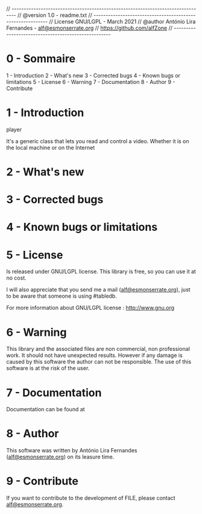 // -------------------------------------------------------------------------------- // @version 1.0 - readme.txt // -----------------------------------------------------------
// License GNU/LGPL - March 2021 // @author António Lira Fernandes - alf@esmonserrate.org // https://github.com/alfZone // ----------------------------------------------------

# 0 - Sommaire

1 - Introduction
2 - What's new
3 - Corrected bugs
4 - Known bugs or limitations
5 - License
6 - Warning
7 - Documentation
8 - Author
9 - Contribute


# 1 - Introduction

player

It's a generic class that lets you read and control a video. Whether it is on the local machine or on the Internet


# 2 - What's new
  
  
# 3 - Corrected bugs

# 4 - Known bugs or limitations


# 5 - License
Is released under GNU/LGPL license. This library is free, so you can use it at no cost.

I will also appreciate that you send me a mail (alf@esmonserrate.org), just to be aware that someone is using #tabledb.

For more information about GNU/LGPL license : http://www.gnu.org

# 6 - Warning
This library and the associated files are non commercial, non professional work. It should not have unexpected results. However if any damage is caused by this software the author can not be responsible. The use of this software is at the risk of the user.

# 7 - Documentation
Documentation can be found at 

# 8 - Author
This software was written by António Lira Fernandes (alf@esmonserrate.org) on its leasure time.

# 9 - Contribute
If you want to contribute to the development of FILE, please contact alf@esmonserrate.org.
